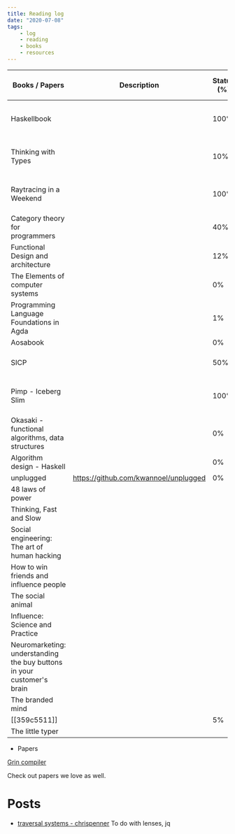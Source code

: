 ```yaml
---
title: Reading log
date: "2020-07-08"
tags:
    - log
    - reading
    - books
    - resources
---
```


| Books / Papers                                                         | Description                           | Status (%) | Duration (FROM - TO)    |
|------------------------------------------------------------------------|---------------------------------------|------------|-------------------------|
| Haskellbook                                                            |                                       | 100%       | 01-08-2018 - 01-08-2019 |
| Thinking with Types                                                    |                                       | 10%        | 01-02-2020 - 01-03-2020 |
| Raytracing in a Weekend                                                |                                       | 100%       | 04-07-2020 - 19-07-2020 |
| Category theory for programmers                                        |                                       | 40%        | 05-05-2020 - Now        |
| Functional Design and architecture                                     |                                       | 12%        | 25-06-2020 - Now        |
| The Elements of computer systems                                       |                                       | 0%         |                         |
| Programming Language Foundations in Agda                               |                                       | 1%         | 02-07-2020 - Now        |
| Aosabook                                                               |                                       | 0%         | -                       |
| SICP                                                                   |                                       | 50%        | 02-08-2020 - Now        |
| Pimp - Iceberg Slim                                                    |                                       | 100%       | 19-08-2020 - 26-08-2020 |
| Okasaki - functional algorithms, data structures                       |                                       | 0%         | -                       |
| Algorithm design - Haskell                                             |                                       | 0%         | -                       |
| unplugged                                                              | https://github.com/kwannoel/unplugged | 0%         | -                       |
| 48 laws of power                                                       |                                       |            |                         |
| Thinking, Fast and Slow                                                |                                       |            |                         |
| Social engineering: The art of human hacking                           |                                       |            |                         |
| How to win friends and influence people                                |                                       |            |                         |
| The social animal                                                      |                                       |            |                         |
| Influence: Science and Practice                                        |                                       |            |                         |
| Neuromarketing: understanding the buy buttons in your customer's brain |                                       |            |                         |
| The branded mind                                                       |                                       |            |                         |
| [[359c5511]]                                                             |                                       | 5%         |                         |
| The little typer                                                       |                                       |            |                         |

- Papers

[Grin compiler](https://nbviewer.jupyter.org/github/grin-compiler/grin/blob/master/papers/The%20GRIN%20Project.pdf)

Check out papers we love as well.

# Posts

- [traversal systems - chrispenner](https://chrispenner.ca/posts/traversal-systems)
  To do with lenses, jq
  
